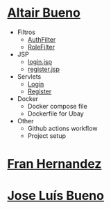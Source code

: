 # [Altair Bueno](https://github.com/Altair-Bueno/ubay/commits/master?author=Altair-Bueno)

- Filtros
  - [AuthFilter](src/main/java/uma/taw/ubay/filter/AuthFilter.java)
  - [RoleFilter](src/main/java/uma/taw/ubay/filter/RoleFilter.java)
- JSP
  - [login.jsp](src/main/webapp/auth/login.jsp)
  - [register.jsp](src/main/webapp/auth/register.jsp)
- Servlets
  - [Login](src/main/java/uma/taw/ubay/servlet/auth/Login.java)
  - [Register](src/main/java/uma/taw/ubay/servlet/auth/Register.java)
- Docker
  - Docker compose file
  - Dockerfile for Ubay
- Other
  - Github actions workflow
  - Project setup

# [Fran Hernandez](https://github.com/Altair-Bueno/ubay/commits/master?author=fran1215)


# [Jose Luís Bueno](https://github.com/Altair-Bueno/ubay/commits/master?author=jxtaaa)